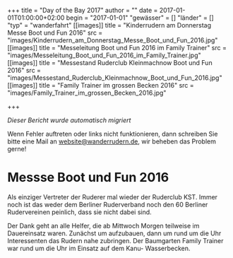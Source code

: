 +++
title = "Day of the Bay 2017"
author = ""
date = 2017-01-01T01:00:00+02:00
begin = "2017-01-01"
"gewässer" = []
"länder" = []
"typ" = "wanderfahrt"
[[images]]
title = "Kinderrudern am Donnerstag Messe Boot und Fun 2016"
src = "images/Kinderrudern_am_Donnerstag_Messe_Boot_und_Fun_2016.jpg"
[[images]]
title = "Messeleitung Boot und Fun 2016 im Family Trainer"
src = "images/Messeleitung_Boot_und_Fun_2016_im_Family_Trainer.jpg"
[[images]]
title = "Messestand Ruderclub Kleinmachnow Boot und Fun 2016"
src = "images/Messestand_Ruderclub_Kleinmachnow_Boot_und_Fun_2016.jpg"
[[images]]
title = "Family Trainer im grossen Becken 2016"
src = "images/Family_Trainer_im_grossen_Becken_2016.jpg"

+++


*Dieser Bericht wurde automatisch migriert*

Wenn Fehler auftreten oder links nicht funktionieren, dann schreiben Sie bitte eine Mail an website@wanderrudern.de, wir beheben das Problem gerne!



# Messse Boot und Fun 2016


Als einziger Vertreter der Ruderer mal wieder der Ruderclub KST. Immer noch ist das weder dem Berliner Ruderverband noch den 60 Berliner Rudervereinen peinlich, dass sie nicht dabei sind.

Der Dank geht an alle Helfer, die ab Mittwoch Morgen teilweise im Dauereinsatz waren. Zunächst um aufzubauen, dann um rund um die Uhr Interessenten das Rudern nahe zubringen. Der Baumgarten Family Trainer war rund um die Uhr im Einsatz auf dem Kanu- Wasserbecken.